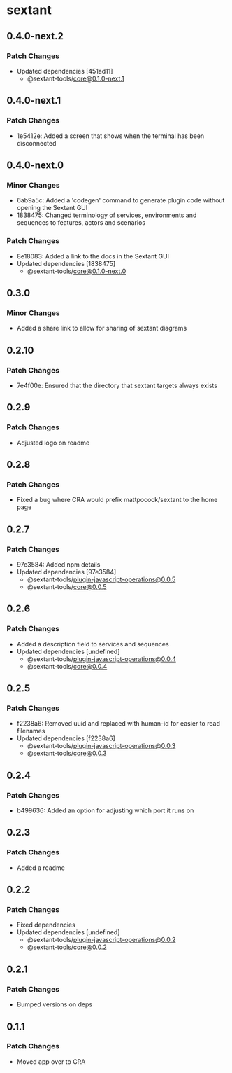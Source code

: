 # sextant

## 0.4.0-next.2

### Patch Changes

- Updated dependencies [451ad11]
  - @sextant-tools/core@0.1.0-next.1

## 0.4.0-next.1

### Patch Changes

- 1e5412e: Added a screen that shows when the terminal has been disconnected

## 0.4.0-next.0

### Minor Changes

- 6ab9a5c: Added a 'codegen' command to generate plugin code without opening the Sextant GUI
- 1838475: Changed terminology of services, environments and sequences to features, actors and scenarios

### Patch Changes

- 8e18083: Added a link to the docs in the Sextant GUI
- Updated dependencies [1838475]
  - @sextant-tools/core@0.1.0-next.0

## 0.3.0

### Minor Changes

- Added a share link to allow for sharing of sextant diagrams

## 0.2.10

### Patch Changes

- 7e4f00e: Ensured that the directory that sextant targets always exists

## 0.2.9

### Patch Changes

- Adjusted logo on readme

## 0.2.8

### Patch Changes

- Fixed a bug where CRA would prefix mattpocock/sextant to the home page

## 0.2.7

### Patch Changes

- 97e3584: Added npm details
- Updated dependencies [97e3584]
  - @sextant-tools/plugin-javascript-operations@0.0.5
  - @sextant-tools/core@0.0.5

## 0.2.6

### Patch Changes

- Added a description field to services and sequences
- Updated dependencies [undefined]
  - @sextant-tools/plugin-javascript-operations@0.0.4
  - @sextant-tools/core@0.0.4

## 0.2.5

### Patch Changes

- f2238a6: Removed uuid and replaced with human-id for easier to read filenames
- Updated dependencies [f2238a6]
  - @sextant-tools/plugin-javascript-operations@0.0.3
  - @sextant-tools/core@0.0.3

## 0.2.4

### Patch Changes

- b499636: Added an option for adjusting which port it runs on

## 0.2.3

### Patch Changes

- Added a readme

## 0.2.2

### Patch Changes

- Fixed dependencies
- Updated dependencies [undefined]
  - @sextant-tools/plugin-javascript-operations@0.0.2
  - @sextant-tools/core@0.0.2

## 0.2.1

### Patch Changes

- Bumped versions on deps

## 0.1.1

### Patch Changes

- Moved app over to CRA
